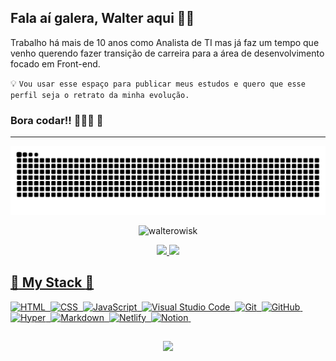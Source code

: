 ## Fala aí galera, Walter aqui 🤙🏼

Trabalho há mais de 10 anos como Analista de TI mas já faz um tempo que venho querendo fazer transição de carreira para a área de desenvolvimento focado em Front-end.


:bulb: `Vou usar esse espaço para publicar meus estudos e quero que esse perfil seja o retrato da minha evolução.`

### Bora codar!! 👨🏽‍💻 :beer:

---

<div align="center">
  
  ![Snake animation](https://github.com/walterowisk/walterowisk/blob/output/github-contribution-grid-snake.svg)
  
</div>

<p class="Profile Views Badge" align="center"> <img src="https://komarev.com/ghpvc/?username=walterowisk&label=Profile%20views&color=9573BF&style=flat" alt="walterowisk" /> </p>


<div align="center" style="display: inline_block">
  <a href="https://github.com/walterowisk">
  <img height="160em" src="https://github-readme-stats.vercel.app/api?username=walterowisk&show_icons=true&theme=tokyonight&include_all_commits=true&count_private=true"/>
  <img height="160em" src="https://github-readme-stats.vercel.app/api/top-langs/?username=walterowisk&layout=compact&langs_count=7&theme=tokyonight"/>
</div>

## 
  
## :battery: My Stack :wrench:

![HTML](https://img.shields.io/badge/-HTML-05122A?style=flat&logo=HTML5)&nbsp;
![CSS](https://img.shields.io/badge/-CSS-05122A?style=flat&logo=CSS3&logoColor=1572B6)&nbsp;
![JavaScript](https://img.shields.io/badge/-JavaScript-05122A?style=flat&logo=javascript)&nbsp;  ![Visual Studio Code](https://img.shields.io/badge/-Visual%20Studio%20Code-05122A?style=flat&logo=visual-studio-code&logoColor=007ACC)&nbsp; ![Git](https://img.shields.io/badge/GIT-E44C30?style=flat&logo=git&logoColor=white)&nbsp; ![GitHub](https://img.shields.io/badge/-GitHub-05122A?style=flat&logo=github)&nbsp; ![Hyper](https://img.shields.io/badge/Hyper-000000?style=flat&logo=hyper&logoColor=white)&nbsp; ![Markdown](https://img.shields.io/badge/-Markdown-05122A?style=flat&logo=markdown)&nbsp; ![Netlify](https://img.shields.io/badge/Netlify-00C7B7?style=flat&logo=netlify&logoColor=white)&nbsp; ![Notion](https://img.shields.io/badge/Notion-000000?style=flat&logo=notion&logoColor=white)&nbsp;
 
  
 ##
 
<div align="center" style="display: inline_block">
  <a href="https://git.io/streak-stats">
  <img height="200em" src="https://github-readme-streak-stats.herokuapp.com?user=walterowisk&theme=tokyonight"/>
</div>
  
  


<!--
<div align="center">
     <img src="https://github.com/walterowisk/walterowisk/blob/output/github-contribution-grid-snake.svg" />
</div>
-->

